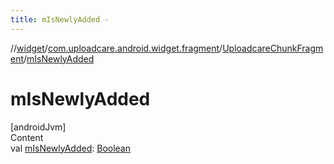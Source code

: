 ```yaml
---
title: mIsNewlyAdded -
---
```

//[widget](../../index.md)/[com.uploadcare.android.widget.fragment](../index.md)/[UploadcareChunkFragment](index.md)/[mIsNewlyAdded](m-is-newly-added.md)



# mIsNewlyAdded  
[androidJvm]  
Content  
val [mIsNewlyAdded](m-is-newly-added.md): [Boolean](https://kotlinlang.org/api/latest/jvm/stdlib/kotlin/-boolean/index.html)  



